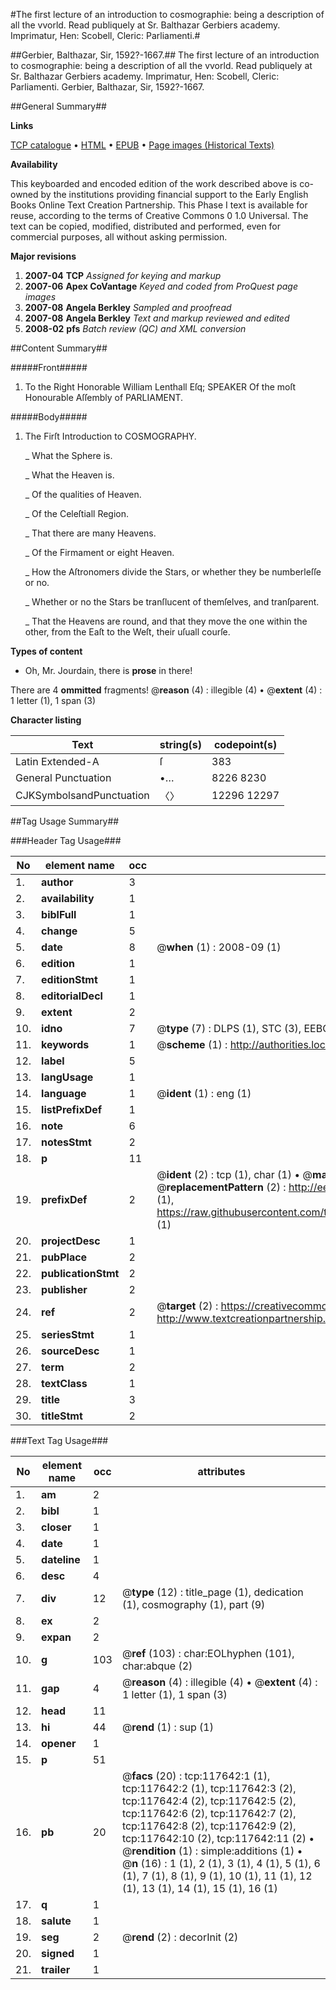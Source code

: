 #The first lecture of an introduction to cosmographie: being a description of all the vvorld.  Read publiquely at Sr. Balthazar Gerbiers academy. Imprimatur, Hen: Scobell, Cleric: Parliamenti.#

##Gerbier, Balthazar, Sir, 1592?-1667.##
The first lecture of an introduction to cosmographie: being a description of all the vvorld.  Read publiquely at Sr. Balthazar Gerbiers academy. Imprimatur, Hen: Scobell, Cleric: Parliamenti.
Gerbier, Balthazar, Sir, 1592?-1667.

##General Summary##

**Links**

[TCP catalogue](http://www.ota.ox.ac.uk/tcp/)  • 
[HTML](http://tei.it.ox.ac.uk/tcp/Texts-HTML/free/A85/A85919.html)  • 
[EPUB](http://tei.it.ox.ac.uk/tcp/Texts-EPUB/free/A85/A85919.epub) • 
[Page images (Historical Texts)](https://data.historicaltexts.jisc.ac.uk/view?pubId=eebo-99865402e&pageId=eebo-99865402e-117642-1)

**Availability**

This keyboarded and encoded edition of the
	       work described above is co-owned by the institutions
	       providing financial support to the Early English Books
	       Online Text Creation Partnership. This Phase I text is
	       available for reuse, according to the terms of Creative
	       Commons 0 1.0 Universal. The text can be copied,
	       modified, distributed and performed, even for
	       commercial purposes, all without asking permission.

**Major revisions**

1. __2007-04__ __TCP__ *Assigned for keying and markup*
1. __2007-06__ __Apex CoVantage__ *Keyed and coded from ProQuest page images*
1. __2007-08__ __Angela Berkley__ *Sampled and proofread*
1. __2007-08__ __Angela Berkley__ *Text and markup reviewed and edited*
1. __2008-02__ __pfs__ *Batch review (QC) and XML conversion*

##Content Summary##

#####Front#####

1. To the Right Honorable William Lenthall Eſq; SPEAKER Of the moſt Honourable Aſſembly of PARLIAMENT.

#####Body#####

1. The Firſt Introduction to COSMOGRAPHY.

    _ What the Sphere is.

    _ What the Heaven is.

    _ Of the qualities of Heaven.

    _ Of the Celeſtiall Region.

    _ That there are many Heavens.

    _ Of the Firmament or eight Heaven.

    _ How the Aſtronomers divide the Stars, or whether they be numberleſſe or no.

    _ Whether or no the Stars be tranſlucent of themſelves, and tranſparent.

    _ That the Heavens are round, and that they move the one within the other, from the Eaſt to the Weſt, their uſuall courſe.

**Types of content**

  * Oh, Mr. Jourdain, there is **prose** in there!

There are 4 **ommitted** fragments! 
 @__reason__ (4) : illegible (4)  •  @__extent__ (4) : 1 letter (1), 1 span (3)

**Character listing**


|Text|string(s)|codepoint(s)|
|---|---|---|
|Latin Extended-A|ſ|383|
|General Punctuation|•…|8226 8230|
|CJKSymbolsandPunctuation|〈〉|12296 12297|

##Tag Usage Summary##

###Header Tag Usage###

|No|element name|occ|attributes|
|---|---|---|---|
|1.|__author__|3||
|2.|__availability__|1||
|3.|__biblFull__|1||
|4.|__change__|5||
|5.|__date__|8| @__when__ (1) : 2008-09 (1)|
|6.|__edition__|1||
|7.|__editionStmt__|1||
|8.|__editorialDecl__|1||
|9.|__extent__|2||
|10.|__idno__|7| @__type__ (7) : DLPS (1), STC (3), EEBO-CITATION (1), PROQUEST (1), VID (1)|
|11.|__keywords__|1| @__scheme__ (1) : http://authorities.loc.gov/ (1)|
|12.|__label__|5||
|13.|__langUsage__|1||
|14.|__language__|1| @__ident__ (1) : eng (1)|
|15.|__listPrefixDef__|1||
|16.|__note__|6||
|17.|__notesStmt__|2||
|18.|__p__|11||
|19.|__prefixDef__|2| @__ident__ (2) : tcp (1), char (1)  •  @__matchPattern__ (2) : ([0-9\-]+):([0-9IVX]+) (1), (.+) (1)  •  @__replacementPattern__ (2) : http://eebo.chadwyck.com/downloadtiff?vid=$1&page=$2 (1), https://raw.githubusercontent.com/textcreationpartnership/Texts/master/tcpchars.xml#$1 (1)|
|20.|__projectDesc__|1||
|21.|__pubPlace__|2||
|22.|__publicationStmt__|2||
|23.|__publisher__|2||
|24.|__ref__|2| @__target__ (2) : https://creativecommons.org/publicdomain/zero/1.0/ (1), http://www.textcreationpartnership.org/docs/. (1)|
|25.|__seriesStmt__|1||
|26.|__sourceDesc__|1||
|27.|__term__|2||
|28.|__textClass__|1||
|29.|__title__|3||
|30.|__titleStmt__|2||


###Text Tag Usage###

|No|element name|occ|attributes|
|---|---|---|---|
|1.|__am__|2||
|2.|__bibl__|1||
|3.|__closer__|1||
|4.|__date__|1||
|5.|__dateline__|1||
|6.|__desc__|4||
|7.|__div__|12| @__type__ (12) : title_page (1), dedication (1), cosmography (1), part (9)|
|8.|__ex__|2||
|9.|__expan__|2||
|10.|__g__|103| @__ref__ (103) : char:EOLhyphen (101), char:abque (2)|
|11.|__gap__|4| @__reason__ (4) : illegible (4)  •  @__extent__ (4) : 1 letter (1), 1 span (3)|
|12.|__head__|11||
|13.|__hi__|44| @__rend__ (1) : sup (1)|
|14.|__opener__|1||
|15.|__p__|51||
|16.|__pb__|20| @__facs__ (20) : tcp:117642:1 (1), tcp:117642:2 (1), tcp:117642:3 (2), tcp:117642:4 (2), tcp:117642:5 (2), tcp:117642:6 (2), tcp:117642:7 (2), tcp:117642:8 (2), tcp:117642:9 (2), tcp:117642:10 (2), tcp:117642:11 (2)  •  @__rendition__ (1) : simple:additions (1)  •  @__n__ (16) : 1 (1), 2 (1), 3 (1), 4 (1), 5 (1), 6 (1), 7 (1), 8 (1), 9 (1), 10 (1), 11 (1), 12 (1), 13 (1), 14 (1), 15 (1), 16 (1)|
|17.|__q__|1||
|18.|__salute__|1||
|19.|__seg__|2| @__rend__ (2) : decorInit (2)|
|20.|__signed__|1||
|21.|__trailer__|1||

